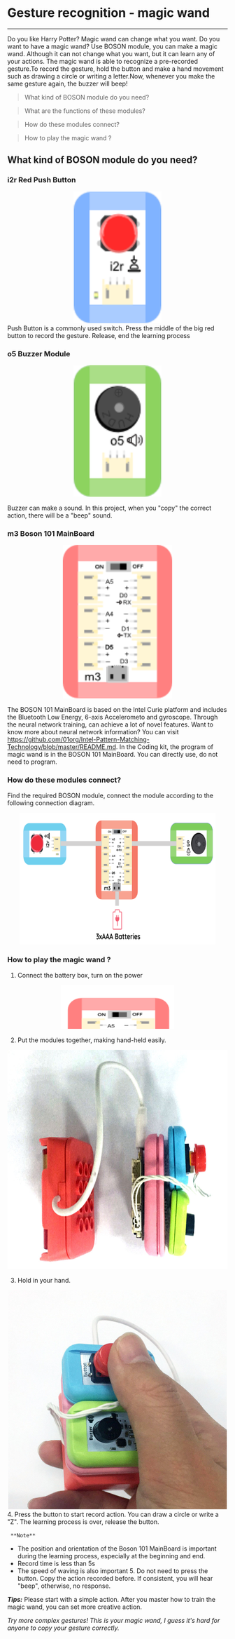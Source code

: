 #  Gesture recognition - magic wand

---

Do you like Harry Potter? Magic wand can change what you want. Do you want to have a magic wand?
Use BOSON module, you can make a magic wand. Although it can not change what you want, but it can learn any of your actions.
The magic wand is able to recognize a pre-recorded gesture.To record the gesture, hold the button and make a hand movement such as drawing a circle or writing a letter.Now, whenever you make the same gesture again, the buzzer will beep!

>What kind of BOSON module do you need?

>What are the functions of these modules?

>How do these modules connect?

>How to play the magic wand ?

## What kind of BOSON module do you need?

### i2r Red Push Button

<div align=center>
<img src="https://github.com/joanna1122/Tutorial-FOR-BOSON/blob/master/push%20button.png" width="200" height="300" />
</div>
Push Button is a commonly used switch. Press the middle of the big red button to record the gesture. Release, end the learning process

### o5 Buzzer Module

<div align=center>
<img src="https://github.com/joanna1122/Tutorial-FOR-BOSON/blob/master/buzzer.png" width="200" height="300" />
</div>

Buzzer can make a sound. In this project,  when you "copy" the correct action, there will be a "beep" sound.

### m3 Boson 101 MainBoard

<div align=center>
<img src="https://github.com/joanna1122/Tutorial-FOR-BOSON/blob/master/101%20mainboard.png" width="250" height="350" />
</div>

The BOSON 101 MainBoard is based on the Intel Curie platform and includes the Bluetooth Low Energy, 6-axis Accelerometo and gyroscope. Through the neural network training, can achieve a lot of novel features. Want to know more about neural network information? You can visit https://github.com/01org/Intel-Pattern-Matching-Technology/blob/master/README.md.
In the Coding kit, the program of magic wand is in the BOSON 101 MainBoard. You can directly use, do not need to program.
### How do these modules connect?
Find the required BOSON module, connect the module according to the following connection diagram.
<div align=center>
<img src="https://github.com/joanna1122/Tutorial-FOR-BOSON/blob/master/connection.png" width="450" height="300" />
</div>

### How to play the magic wand ?

 

 1. Connect the battery box, turn on the power
 
<div align=center>
<img src="https://github.com/joanna1122/Tutorial-FOR-BOSON/blob/master/switch.png" width="260" height="100" />
</div>

 2. Put the modules together, making hand-held easily.
 
<div align=center>
<img src="https://github.com/joanna1122/Tutorial-FOR-BOSON/blob/master/connection%202.jpg" width="700" height="500" />
</div>

 
  3. Hold in your hand.
<div align=center>
<img src="https://github.com/joanna1122/Tutorial-FOR-BOSON/blob/master/%E5%BE%AE%E4%BF%A1%E5%9B%BE%E7%89%87_201712041824072.jpg" width="500" height="500" />
</div>
  4. Press the button to start record action. You can draw a circle or write a "Z". The learning process is over, release the button.
  
     **Note**
 - The position and orientation of the Boson 101 MainBoard is important during the learning   process, especially at the beginning and end.
 - Record time is less than 5s
 - The speed of waving is also important
   5. Do not need to press the button. Copy the action recorded before. If consistent, you will hear "beep", otherwise, no response.
 
 ***Tips:***
Please start with a simple action. After you master how to train the magic wand, you can set more creative action.

*Try more complex gestures! This is your magic wand, I guess it's hard for anyone to copy your gesture correctly.*
